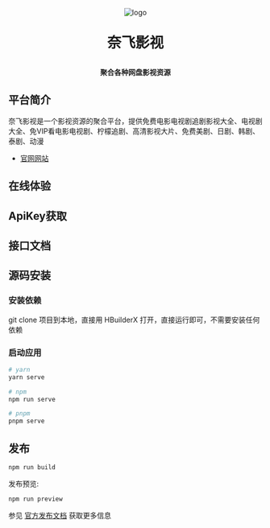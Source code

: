 <p align="center">
	<img alt="logo" src="https://oscimg.oschina.net/oscnet/up-dd77653d7c9f197dd9d93684f3c8dcfbab6.png">
</p>
<h1 align="center" style="margin: 30px 0 30px; font-weight: bold;">奈飞影视</h1>
<h4 align="center">聚合各种网盘影视资源</h4>

## 平台简介
奈飞影视是一个影视资源的聚合平台，提供免费电影电视剧追剧影视大全、电视剧大全、免VIP看电影电视剧、柠檬追剧、高清影视大片、免费美剧、日剧、韩剧、泰剧、动漫

- [官网网站](https://www.liuyifeicn.com) 

## 在线体验

## ApiKey获取

## 接口文档

## 源码安装

### 安装依赖

git clone 项目到本地，直接用 HBuilderX 打开，直接运行即可，不需要安装任何依赖


### 启动应用

```bash
# yarn 
yarn serve

# npm 
npm run serve

# pnpm 
pnpm serve
```

## 发布

```bash
npm run build
```

发布预览:

```bash
npm run preview
```

参见 [官方发布文档](https://nuxt.com/docs/getting-started/deployment) 获取更多信息

